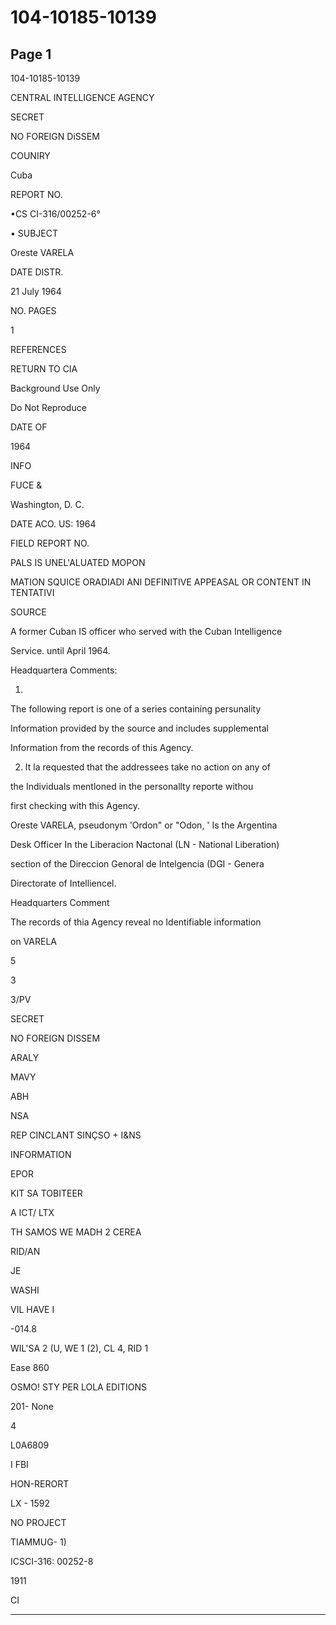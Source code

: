# 104-10185-10139

## Page 1

104-10185-10139

CENTRAL INTELLIGENCE AGENCY

SECRET

NO FOREIGN DiSSEM

COUNIRY

Cuba

REPORT NO.

•CS CI-316/00252-6°

• SUBJECT

Oreste VARELA

DATE DISTR.

21 July 1964

NO. PAGES

1

REFERENCES

RETURN TO CIA

Background Use Only

Do Not Reproduce

DATE OF

1964

INFO

FUCE &

Washington, D. C.

DATE ACO. US: 1964

FIELD REPORT NO.

PALS IS UNEL'ALUATED MOPON

MATION SQUICE ORADIADI ANI DEFINITIVE APPEASAL OR CONTENT IN TENTATIVI

SOURCE

A former Cuban IS officer who served with the Cuban Intelligence

Service. until April 1964.

Headquartera Comments:

1.

The following report is one of a series containing persunality

Information provided by the source and includes supplemental

Information from the records of this Agency.

2. It la requested that the addressees take no action on any of

the Individuals mentloned in the personallty reporte withou

first checking with this Agency.

Oreste VARELA, pseudonym 'Ordon" or "Odon, ' Is the Argentina

Desk Officer In the Liberacion Nactonal (LN - National Liberation)

section of the Direccion Genoral de Intelgencia (DGI - Genera

Directorate of Intelliencel.

Headquarters Comment

The records of thia Agency reveal no Identifiable information

on VARELA

5

3

3/PV

SECRET

NO FOREIGN DISSEM

ARALY

MAVY

ABH

NSA

REP CINCLANT SINÇSO + I&NS

INFORMATION

EPOR

KIT SA TOBITEER

A ICT/ LTX

TH SAMOS WE MADH 2 CEREA

RID/AN

JE

WASHI

VIL HAVE I

-014.8

WIL'SA 2 (U, WE 1 (2), CL 4, RID 1

Ease 860

OSMO! STY PER LOLA EDITIONS

201- None

4

L0A6809

I FBI

HON-RERORT

LX - 1592

NO PROJECT

TIAMMUG- 1)

ICSCI-316: 00252-8

1911

CI

---

